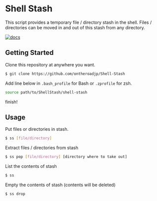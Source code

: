 # Shell Stash

This script provides a temporary file / directory stash in the shell.
Files / directories can be moved in and out of this stash from any directory.

[![docs](https://github.com/ontheroadjp/Shell-Stash/actions/workflows/docs.yml/badge.svg)](https://github.com/ontheroadjp/Shell-Stash/actions/workflows/docs.yml)

## Getting Started
Clone this repository at anywhere you want.
```bash
$ git clone https://github.com/ontheroadjp/Shell-Stash
```

Add line below in ``.bash_profile`` for Bash or ``.zprofile`` for zsh.
```bash
source path/to/ShellStash/shell-stash
```

finish!

## Usage
Put files or directories in stash.
```bash
$ ss [file/directory]
```

Extract files / directories from stash
```bash
$ ss pop [file/directory] [directory where to take out]
```

List the contents of stash
```bash
$ ss
```

Empty the contents of stash (contents will be deleted)
```bash
$ ss drop
```
